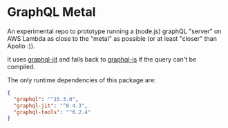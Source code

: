 # GraphQL Metal

An experimental repo to prototype running a (node.js) graphQL "server" on AWS Lambda as close to the "metal" as possible
(or at least "closer" than Apollo :)).

It uses [graphql-jit](https://github.com/zalando-incubator/graphql-jit#readme) and falls back to
[graphql-js](https://github.com/graphql/graphql-js) if the query can't be compiled.

The only runtime dependencies of this package are:

```json
{
  "graphql": "^15.3.0",
  "graphql-jit": "^0.4.3",
  "graphql-tools": "^6.2.4"
}
```
